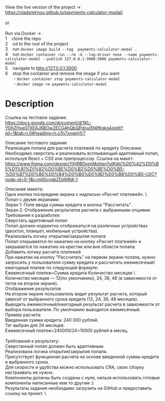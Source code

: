 View the live version of the project -> https://vladsmirnou.github.io/payments-calculator-modal/
\
\
or
\
\
Run via Docker -> \
1 &nbsp;&nbsp; clone the repo \
2 &nbsp;&nbsp; cd to the root of the project \
3 &nbsp;&nbsp; run ```docker image build --tag  payments-calculator-modal .``` \
4 &nbsp;&nbsp; run ```docker container run --rm -d --log-driver none --name payments-calculator-modal --publish 127.0.0.1:3000:3000 payments-calculator-modal``` \
5 &nbsp;&nbsp; navigate to http://127.0.0.1:3000 \
6 &nbsp;&nbsp; stop the container and remove the image if you want \
&nbsp;&nbsp;&nbsp;&nbsp;&nbsp;&nbsp; \- ```docker container stop payments-calculator-modal``` \
&nbsp;&nbsp;&nbsp;&nbsp;&nbsp;&nbsp; \- ```docker image rm payments-calculator-modal```

# Description
Ссылка на тестовое задание: \
https://docs.google.com/document/d/1KL-YOhZHve07XEAJ6BOw2ECGAhQbQPdoui5f4fKgkg4/edit?pli=1&tab=t.0#heading=h.o7n7xngmj1r7

Описание тестового задания: \
Реализация попапа для расчета платежей по кредиту
Описание:
Необходимо сверстать и реализовать всплывающий адаптивный попап, используя React + CSS или препроцессор.
Ссылка на макет:
https://www.figma.com/design/YIHRBDsjmMotlqn7utKikI/%D0%A2%D0%B5%D1%81%D1%82%D0%BE%D0%B2%D0%BE%D0%B5-%D0%B7%D0%B0%D0%B4%D0%B0%D0%BD%D0%B8%D0%B5-U2C?node-id=0-1&t=milGcyabZDdttRdl-1

Описание макета: \
Одна кнопка посередине экрана с надписью «Расчет платежей». \ 
Попап с двумя экранами: \
Экран 1: Поле ввода суммы кредита и кнопка "Рассчитать". \
Экран 2: Отображение результатов расчета с выбранными опциями \
Требования к разработке: \
Сверстать адаптивный попап \
Попап должен корректно отображаться на различных устройствах (десктоп, планшет, мобильные устройства). \
Реализовать логику открытия/закрытия попапа \
Попап открывается по нажатию на кнопку «Расчет платежей» и закрывается по нажатию на крестик или вне области попапа. \
Добавить логику расчета платежей \
При нажатии на кнопку "Рассчитать" на первом экране попапа, нужно запросить у пользователя сумму кредита и рассчитать ежемесячный/ежегодный платеж по следующей формуле: \
Ежемесячный платеж=Сумма кредита Количество месяцев \ ​
Количество месяцев — 12(по умолчанию), 24, 36, 48 (в зависимости от тегов на втором экране). \
Отображение результатов \
На втором экране пользователь видит результат расчета, который зависит от выбранного срока кредита (12, 24, 36, 48 месяцев). \
Выводить ежемесячный/ежегодный результат расчета в зависимости от выбора пользователя. По умолчанию выводится ежемесячный. \
Пример расчета: \
Введенная сумма кредита: 240 000 рублей. \
Тег выбран для 24 месяцев. \
Ежемесячный платеж=240000/24=10000 рублей в месяц. \
\
Требования к результату: \
Сверстанный попап должен быть адаптивным. \
Реализована логика открытия/закрытия попапа. \
Присутствует функционал расчета на основе введенной суммы кредита и выбранного срока. \
Для скорости и удобства можно использовать CRA, свою сборку настраивать не нужно. \
Компоненты должны быть созданы с нуля, нельзя использовать готовые компоненты написанные кем то другим :) \
Результаты задания необходимо загрузить на GitHub и предоставить ссылку на проект. \
